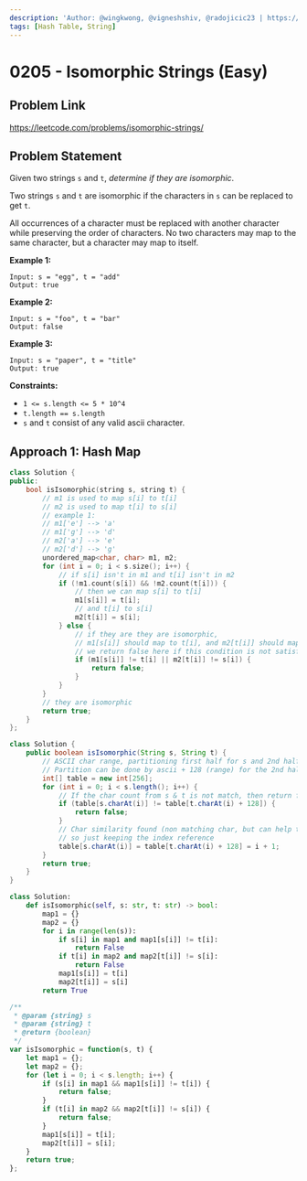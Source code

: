 ```yaml
---
description: 'Author: @wingkwong, @vigneshshiv, @radojicic23 | https://leetcode.com/problems/isomorphic-strings/'
tags: [Hash Table, String]
---
```


# 0205 - Isomorphic Strings (Easy) 

## Problem Link

https://leetcode.com/problems/isomorphic-strings/

## Problem Statement

Given two strings `s` and `t`, *determine if they are isomorphic*.

Two strings `s` and `t` are isomorphic if the characters in `s` can be replaced to get `t`.

All occurrences of a character must be replaced with another character while preserving the order of characters. No two characters may map to the same character, but a character may map to itself.

**Example 1:**

```
Input: s = "egg", t = "add"
Output: true
```

**Example 2:**

```
Input: s = "foo", t = "bar"
Output: false
```

**Example 3:**

```
Input: s = "paper", t = "title"
Output: true
```

**Constraints:**

- `1 <= s.length <= 5 * 10^4`
- `t.length == s.length`
- `s` and `t` consist of any valid ascii character.

## Approach 1: Hash Map

<Tabs>
<TabItem value="cpp" label="C++">
<SolutionAuthor name="@wingkwong"/>

```cpp
class Solution {
public:
    bool isIsomorphic(string s, string t) {
        // m1 is used to map s[i] to t[i]
        // m2 is used to map t[i] to s[i]
        // example 1:
        // m1['e'] --> 'a'
        // m1['g'] --> 'd'
        // m2['a'] --> 'e'
        // m2['d'] --> 'g'
        unordered_map<char, char> m1, m2;
        for (int i = 0; i < s.size(); i++) {
            // if s[i] isn't in m1 and t[i] isn't in m2
            if (!m1.count(s[i]) && !m2.count(t[i])) {
                // then we can map s[i] to t[i]
                m1[s[i]] = t[i];
                // and t[i] to s[i]
                m2[t[i]] = s[i];
            } else {
                // if they are they are isomorphic,
                // m1[s[i]] should map to t[i], and m2[t[i]] should map to s[i]
                // we return false here if this condition is not satisfied
                if (m1[s[i]] != t[i] || m2[t[i]] != s[i]) {
                    return false;
                }
            }
        }
        // they are isomorphic
        return true;
    }
};
```

</TabItem>

<TabItem value="java" label="Java">
<SolutionAuthor name="@vigneshshiv"/>

```java
class Solution {
    public boolean isIsomorphic(String s, String t) {
        // ASCII char range, partitioning first half for s and 2nd half for t.
        // Partition can be done by ascii + 128 (range) for the 2nd half. 
        int[] table = new int[256];
        for (int i = 0; i < s.length(); i++) {
            // If the char count from s & t is not match, then return false
            if (table[s.charAt(i)] != table[t.charAt(i) + 128]) {
                return false;
            }
            // Char similarity found (non matching char, but can help to transform to other char) 
            // so just keeping the index reference
            table[s.charAt(i)] = table[t.charAt(i) + 128] = i + 1;
        }
        return true;
    }
}
```

</TabItem>

<TabItem value="py" label="Python">
<SolutionAuthor name="@radojicic23"/>

```py
class Solution:
    def isIsomorphic(self, s: str, t: str) -> bool:
        map1 = {}
        map2 = {}
        for i in range(len(s)):
            if s[i] in map1 and map1[s[i]] != t[i]:
                return False
            if t[i] in map2 and map2[t[i]] != s[i]:
                return False
            map1[s[i]] = t[i]
            map2[t[i]] = s[i]
        return True 
```

</TabItem>

 <TabItem value="js" label="JavaScript">
<SolutionAuthor name="@radojicic23"/>

```js
/**
 * @param {string} s
 * @param {string} t
 * @return {boolean}
 */
var isIsomorphic = function(s, t) {
    let map1 = {};
    let map2 = {};
    for (let i = 0; i < s.length; i++) {
        if (s[i] in map1 && map1[s[i]] != t[i]) {
            return false;
        }
        if (t[i] in map2 && map2[t[i]] != s[i]) {
            return false;
        }
        map1[s[i]] = t[i];
        map2[t[i]] = s[i];
    }
    return true;
};
```

</TabItem>
</Tabs>
